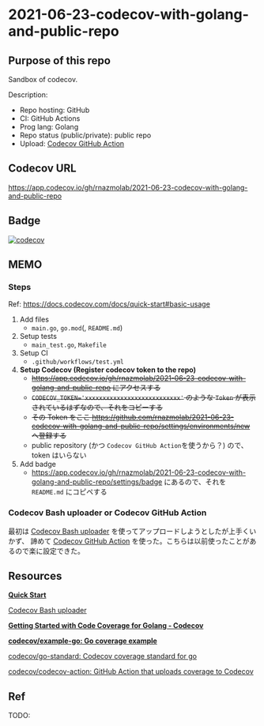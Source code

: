 # 2021-06-23-codecov-with-golang-and-public-repo

## Purpose of this repo

Sandbox of codecov.

Description:

- Repo hosting: GitHub
- CI: GitHub Actions
- Prog lang: Golang
- Repo status (public/private): public repo
- Upload: [Codecov GitHub Action](https://github.com/codecov/codecov-action)

## Codecov URL

https://app.codecov.io/gh/rnazmolab/2021-06-23-codecov-with-golang-and-public-repo

## Badge

[![codecov](https://codecov.io/gh/rnazmolab/2021-06-23-codecov-with-golang-and-public-repo/branch/main/graph/badge.svg?token=9fSGrgS0Ri)](https://codecov.io/gh/rnazmolab/2021-06-23-codecov-with-golang-and-public-repo)

## MEMO

### Steps

Ref: https://docs.codecov.com/docs/quick-start#basic-usage

1. Add files
    - `main.go`, `go.mod`(, `README.md`)
2. Setup tests
    - `main_test.go`, `Makefile`
3. Setup CI
    - `.github/workflows/test.yml`
4. **Setup Codecov (Register codecov token to the repo)**
    - ~~https://app.codecov.io/gh/rnazmolab/2021-06-23-codecov-with-golang-and-public-repo にアクセスする~~
    - ~~`CODECOV_TOKEN='xxxxxxxxxxxxxxxxxxxxxxxxxxx'` のような `Token` が表示されているはずなので、それをコピーする~~
    - ~~その Token をここ https://github.com/rnazmolab/2021-06-23-codecov-with-golang-and-public-repo/settings/environments/new へ登録する~~
    - public repository (かつ `Codecov GitHub Action`を使うから？) ので、token はいらない
5. Add badge
    - https://app.codecov.io/gh/rnazmolab/2021-06-23-codecov-with-golang-and-public-repo/settings/badge にあるので、それを `README.md` にコピペする

### Codecov Bash uploader or Codecov GitHub Action

最初は [Codecov Bash uploader](https://docs.codecov.com/docs/about-the-codecov-bash-uploader) を使ってアップロードしようとしたが上手くいかず、
諦めて [Codecov GitHub Action](https://github.com/codecov/codecov-action) を使った。こちらは以前使ったことがあるので楽に設定できた。

## Resources

**[Quick Start](https://docs.codecov.com/docs/quick-start)**

[Codecov Bash uploader](https://docs.codecov.com/docs/about-the-codecov-bash-uploader)

**[Getting Started with Code Coverage for Golang - Codecov](https://about.codecov.io/blog/getting-started-with-code-coverage-for-golang/)**

**[codecov/example-go: Go coverage example](https://github.com/codecov/example-go)**

[codecov/go-standard: Codecov coverage standard for go](https://github.com/codecov/go-standard)

[codecov/codecov-action: GitHub Action that uploads coverage to Codecov](https://github.com/codecov/codecov-action)

## Ref

TODO:
